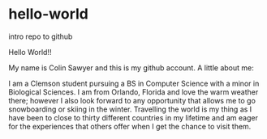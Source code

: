 # hello-world
intro repo to github

Hello World!!

My name is Colin Sawyer and this is my github account.
A little about me:

I am a Clemson student pursuing a BS in Computer Science with a minor in Biological Sciences.
I am from Orlando, Florida and love the warm weather there; however I also look forward to any opportunity
that allows me to go snowboarding or skiing in the winter.  Travelling the world is my thing as I have been
to close to thirty different countries in my lifetime and am eager for the experiences that others offer when I
get the chance to visit them.
